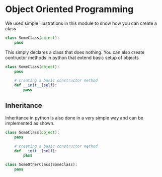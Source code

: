 # Object Oriented Programming
We used simple illustrations in this module to show how you can create a class

```python
class SomeClass(object):
    pass
```

This simply declares a class that does nothing. You can also create contructor methods in python that extend basic setup of objects 

```python
class SomeClass(object):
    pass

    # creating a basic constructor method
    def __init__(self):
        pass
```

## Inheritance
Inheritance in python is also done in a very simple way and can be implemented as shown.

```python
class SomeClass(object):
    pass

    # creating a basic constructor method
    def __init__(self):
        pass

class SomeOtherClass(SomeClass):
    pass

```

